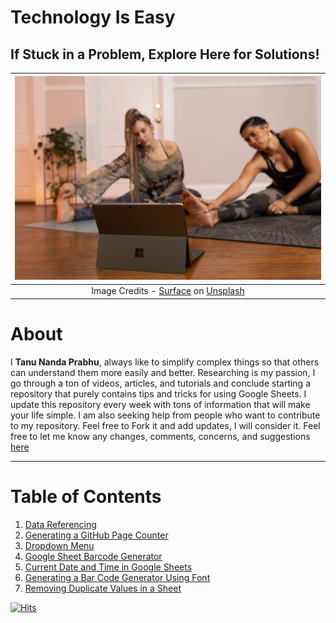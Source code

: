 # Technology Is Easy
## If Stuck in a Problem, Explore Here for Solutions!
| ![space-1.jpg](https://github.com/Tanu-N-Prabhu/TechIsEasy/blob/main/Img/surface-WWv6tTX6iZc-unsplash.jpg) | 
|:--:| 
| Image Credits - [Surface](https://unsplash.com/fr/@surface?utm_source=unsplash&utm_medium=referral&utm_content=creditCopyText) on [Unsplash](https://unsplash.com/photos/WWv6tTX6iZc?utm_source=unsplash&utm_medium=referral&utm_content=creditCopyText)|

# About
I **Tanu Nanda Prabhu**, always like to simplify complex things so that others can understand them more easily and better. Researching is my passion, I go through a ton of videos, articles, and tutorials and conclude starting a repository that purely contains tips and tricks for using Google Sheets. I update this repository every week with tons of information that will make your life simple. I am also seeking help from people who want to contribute to my repository. Feel free to Fork it and add updates, I will consider it. Feel free to let me know any changes, comments, concerns, and suggestions [here](tanunprabhu95@gmail.com)

---
# Table of Contents

1. [Data Referencing](https://github.com/Tanu-N-Prabhu/TechIsEasy/blob/main/Data_Referencing_Google_Sheets.md)
2. [Generating a GitHub Page Counter](https://github.com/Tanu-N-Prabhu/TechIsEasy/blob/main/Page_Counter.md)
3. [Dropdown Menu](https://github.com/Tanu-N-Prabhu/TechIsEasy/blob/main/Dropdown_Menu.md)
4. [Google Sheet Barcode Generator](https://github.com/Tanu-N-Prabhu/TechIsEasy/blob/main/Barcode_in_sheets.md)
5. [Current Date and Time in Google Sheets](https://github.com/Tanu-N-Prabhu/TechIsEasy/blob/main/Current_date_n_time.md)
6. [Generating a Bar Code Generator Using Font](https://github.com/Tanu-N-Prabhu/TechIsEasy/blob/main/barCodegenerator.md)
7. [Removing Duplicate Values in a Sheet](https://github.com/Tanu-N-Prabhu/TechIsEasy/blob/main/removingDuplicates.md)









[![Hits](https://hits.seeyoufarm.com/api/count/incr/badge.svg?url=https%3A%2F%2Fgithub.com%2FTanu-N-Prabhu%2FTechIsEasy&count_bg=%2379C83D&title_bg=%23555555&icon=&icon_color=%23E7E7E7&title=hits&edge_flat=false)](https://hits.seeyoufarm.com)
